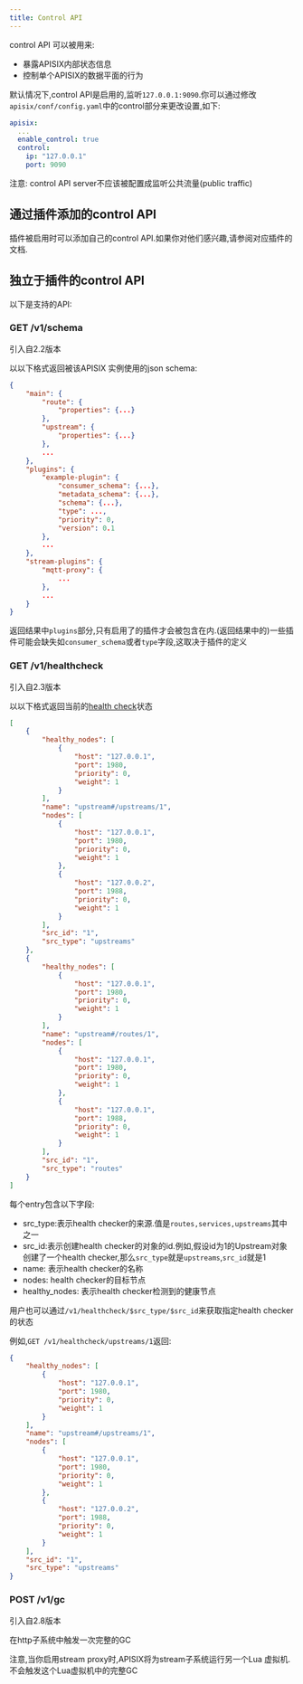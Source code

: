 ```yaml
---
title: Control API
---
```


<!--
#
# Licensed to the Apache Software Foundation (ASF) under one or more
# contributor license agreements.  See the NOTICE file distributed with
# this work for additional information regarding copyright ownership.
# The ASF licenses this file to You under the Apache License, Version 2.0
# (the "License"); you may not use this file except in compliance with
# the License.  You may obtain a copy of the License at
#
#     http://www.apache.org/licenses/LICENSE-2.0
#
# Unless required by applicable law or agreed to in writing, software
# distributed under the License is distributed on an "AS IS" BASIS,
# WITHOUT WARRANTIES OR CONDITIONS OF ANY KIND, either express or implied.
# See the License for the specific language governing permissions and
# limitations under the License.
#
-->

control API 可以被用来:

* 暴露APISIX内部状态信息
* 控制单个APISIX的数据平面的行为

默认情况下,control API是启用的,监听`127.0.0.1:9090`.你可以通过修改`apisix/conf/config.yaml`中的control部分来更改设置,如下:

```yaml
apisix:
  ...
  enable_control: true
  control:
    ip: "127.0.0.1"
    port: 9090
```

注意: control API server不应该被配置成监听公共流量(public traffic)

## 通过插件添加的control API

插件被启用时可以添加自己的control API.如果你对他们感兴趣,请参阅对应插件的文档.

## 独立于插件的control API

以下是支持的API:

### GET /v1/schema

引入自2.2版本

以以下格式返回被该APISIX 实例使用的json schema:

```json
{
    "main": {
        "route": {
            "properties": {...}
        },
        "upstream": {
            "properties": {...}
        },
        ...
    },
    "plugins": {
        "example-plugin": {
            "consumer_schema": {...},
            "metadata_schema": {...},
            "schema": {...},
            "type": ...,
            "priority": 0,
            "version": 0.1
        },
        ...
    },
    "stream-plugins": {
        "mqtt-proxy": {
            ...
        },
        ...
    }
}
```

返回结果中`plugins`部分,只有启用了的插件才会被包含在内.(返回结果中的)一些插件可能会缺失如`consumer_schema`或者`type`字段,这取决于插件的定义

### GET /v1/healthcheck

引入自2.3版本

以以下格式返回当前的[health check](health-check.md)状态

```json
[
    {
        "healthy_nodes": [
            {
                "host": "127.0.0.1",
                "port": 1980,
                "priority": 0,
                "weight": 1
            }
        ],
        "name": "upstream#/upstreams/1",
        "nodes": [
            {
                "host": "127.0.0.1",
                "port": 1980,
                "priority": 0,
                "weight": 1
            },
            {
                "host": "127.0.0.2",
                "port": 1988,
                "priority": 0,
                "weight": 1
            }
        ],
        "src_id": "1",
        "src_type": "upstreams"
    },
    {
        "healthy_nodes": [
            {
                "host": "127.0.0.1",
                "port": 1980,
                "priority": 0,
                "weight": 1
            }
        ],
        "name": "upstream#/routes/1",
        "nodes": [
            {
                "host": "127.0.0.1",
                "port": 1980,
                "priority": 0,
                "weight": 1
            },
            {
                "host": "127.0.0.1",
                "port": 1988,
                "priority": 0,
                "weight": 1
            }
        ],
        "src_id": "1",
        "src_type": "routes"
    }
]
```

每个entry包含以下字段:

* src_type:表示health checker的来源.值是`routes,services,upstreams`其中之一
* src_id:表示创建health checker的对象的id.例如,假设id为1的Upstream对象创建了一个health checker,那么`src_type`就是`upstreams`,`src_id`就是1
* name: 表示health checker的名称
* nodes: health checker的目标节点
* healthy_nodes: 表示health checker检测到的健康节点

用户也可以通过`/v1/healthcheck/$src_type/$src_id`来获取指定health checker的状态

例如,`GET /v1/healthcheck/upstreams/1`返回:

```json
{
    "healthy_nodes": [
        {
            "host": "127.0.0.1",
            "port": 1980,
            "priority": 0,
            "weight": 1
        }
    ],
    "name": "upstream#/upstreams/1",
    "nodes": [
        {
            "host": "127.0.0.1",
            "port": 1980,
            "priority": 0,
            "weight": 1
        },
        {
            "host": "127.0.0.2",
            "port": 1988,
            "priority": 0,
            "weight": 1
        }
    ],
    "src_id": "1",
    "src_type": "upstreams"
}
```

### POST /v1/gc

引入自2.8版本

在http子系统中触发一次完整的GC

注意,当你启用stream proxy时,APISIX将为stream子系统运行另一个Lua 虚拟机.不会触发这个Lua虚拟机中的完整GC
